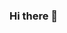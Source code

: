 ### Hi there 👋

<!--
**anubhav6864/anubhav6864** is a ✨ _special_ ✨ repository because its `README.md` (this file) appears on your GitHub profile.

Here are some ideas to get you started:

- 🔭 I’m currently working as Computer Vision Intern.
- 🌱 I’m currently learning Advance DL/CV/NLP
- 👯 I’m looking to collaborate on some Data Science related stuff for sure.
- 🤔 I’m looking for help with Deployment partof the NLP/CV models.
- 💬 Ask me about ML/Hadoop/Spark
- 📫 How to reach me: Contact me over linkedin [text](https://www.linkedin.com/in/anubhav-gupta-578998192)
- 😄 Pronouns: Up to you.
- ⚡ Fun fact: I have an addiction to Data Science.
-->
